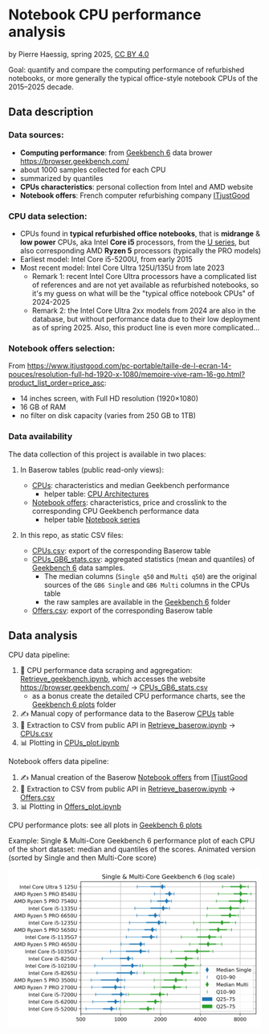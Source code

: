 # Notebook CPU performance analysis

by Pierre Haessig, spring 2025, [CC BY 4.0](https://creativecommons.org/licenses/by/4.0/)

Goal: quantify and compare the computing performance of refurbished notebooks, or more generally the typical office-style notebook CPUs of the 2015–2025 decade.

## Data description

### Data sources: 

-  **Computing performance**: from [Geekbench 6](https://www.geekbench.com/) data brower https://browser.geekbench.com/
  - about 1000 samples collected for each CPU
  - summarized by quantiles
- **CPUs characteristics**: personal collection from Intel and AMD website
- **Notebook offers**: French computer refurbishing company  [ITjustGood](https://www.itjustgood.com/)

### CPU data selection:

- CPUs found in **typical refurbished office notebooks**, that is **midrange** & **low power** CPUs, aka Intel **Core i5** processors, from the [U series](https://www.makeuseof.com/intel-u-vs-p-vs-h-laptop-cpus/), but also corresponding AMD **Ryzen 5** processors (typically the PRO models)
- Earliest model: Intel Core i5-5200U, from early 2015
- Most recent model: Intel Core Ultra 125U/135U from late 2023
  - Remark 1: recent Intel Core Ultra processors have a complicated list of references and are not yet available as refurbished notebooks, so it's my guess on what will be the "typical office notebook CPUs" of 2024-2025
  - Remark 2: the Intel Core Ultra 2xx models from 2024 are also in the database, but without performance data due to their low deployment as of spring 2025. Also, this product line is even more complicated...

### Notebook offers selection:

From https://www.itjustgood.com/pc-portable/taille-de-l-ecran-14-pouces/resolution-full-hd-1920-x-1080/memoire-vive-ram-16-go.html?product_list_order=price_asc:

- 14 inches screen, with Full HD resolution (1920×1080)
- 16 GB of RAM
- no filter on disk capacity (varies from 250 GB to 1TB)

### Data availability

The data collection of this project is available in two places:

1. In Baserow tables (public read-only views):
    - [CPUs](https://baserow.io/public/grid/wLq_Mhbx1y8jm7z82Y1GuqrCpNtOCkBqdHHgYqoNP0M): characteristics and median Geekbench performance
      - helper table: [CPU Architectures](https://baserow.io/public/grid/QhMWCEkWl2jT_LMaULgfqu9JZ2r9TQn0RAQr8vClOZ0)
    - [Notebook offers](https://baserow.io/public/grid/q39BCdA9-8GFsRv_HIoyIJJjkUIPJ4FBZQ7WonqO2Ss): characteristics, price and crosslink to the corresponding CPU Geekbench performance data
      - helper table [Notebook series](https://baserow.io/public/grid/qjK_ot5toME-zCxTMdx8CwOxf3U3a6nx_R0kvCSGnqE)

2. In this repo, as static CSV files:
    - [CPUs.csv](CPUs.csv): export of the corresponding Baserow table
    - [CPUs_GB6_stats.csv](CPUs_GB6_stats.csv): aggregated statistics (mean and quantiles) of  [Geekbench 6](https://www.geekbench.com/) data samples. 
      - The median columns (`Single q50` and `Multi q50`) are the original sources of the `GB6 Single` and  `GB6 Multi` columns in the CPUs table
      - the raw samples are available in the [Geekbench 6](Geekbench%206) folder
    - [Offers.csv](Offers.csv): export of the corresponding Baserow table

## Data analysis

CPU data pipeline:

1. 🤖 CPU performance data scraping and aggregation: [Retrieve_geekbench.ipynb](Retrieve_geekbench.ipynb), which accesses the website  https://browser.geekbench.com/ → [CPUs_GB6_stats.csv](CPUs_GB6_stats.csv)
    - as a bonus create the detailed CPU performance charts, see the [Geekbench 6 plots](Geekbench%206%20plots) folder
2. ✍️ Manual copy of performance data to the Baserow [CPUs](https://baserow.io/public/grid/wLq_Mhbx1y8jm7z82Y1GuqrCpNtOCkBqdHHgYqoNP0M) table
3. 📡 Extraction to CSV from public API in [Retrieve_baserow.ipynb](Retrieve_baserow.ipynb) → [CPUs.csv](CPUs.csv)
4. 📊 Plotting in [CPUs_plot.ipynb](CPUs_plot.ipynb) 

Notebook offers data pipeline:

1. ✍️ Manual creation of the Baserow [Notebook offers](https://baserow.io/public/grid/q39BCdA9-8GFsRv_HIoyIJJjkUIPJ4FBZQ7WonqO2Ss) from  [ITjustGood](https://www.itjustgood.com/)
2. 📡 Extraction to CSV from public API in [Retrieve_baserow.ipynb](Retrieve_baserow.ipynb) →  [Offers.csv](Offers.csv)
3. 📊 Plotting in [Offers_plot.ipynb](Offers_plot.ipynb)

CPU performance plots: see all plots in [Geekbench 6 plots](Geekbench%206%20plots)

Example: Single & Multi-Core Geekbench 6 performance plot of each CPU of the short dataset: median and quantiles of the scores. Animated version (sorted by Single and then Multi-Core score)

![Single & Multi-Core Geekbench 6 performance plot of each CPU of the short dataset: median and quantiles of the scores](Geekbench%206%20plots/CPUs_GB6_logstats_short_sort-anim.gif)

